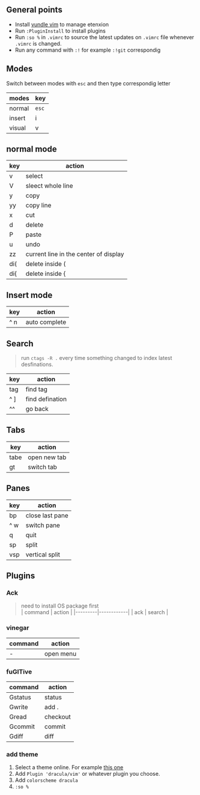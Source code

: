 ## General points
* Install [vundle vim](https://github.com/VundleVim/Vundle.vim) to manage etenxion  
* Run `:PluginInstall` to install plugins 
* Run `:so %` in `.vimrc` to source the latest updates on `.vimrc` file whenever `.vimrc` is changed. 
* Run any command with `:!` for example `:!git` correspondig


  
## Modes  
Switch between modes with `esc` and then type correspondig letter  
  
| modes | key |
|-------|-----|
|normal |`esc`|
|insert |  i  |
|visual |  v  |
  
## normal mode  
  
|  key  |  action  |
|-------|----------|
|   v   |   select |
|   V   |   sleect whole line |
|   y   |   copy   |
|  yy   |   copy line |
|   x   |   cut    |
|   d   |   delete |
|   P   |   paste  |
|   u   |   undo   |
|   zz  |  current line in the center of display |
| di( | delete inside ( |
| di{  | delete inside { |

## Insert mode

|   key   |   action   |
|---------|------------|
| ^ n | auto complete |

## Search

> run `ctags -R .` every time something changed to index latest desfinations. 

|   key   |  action  |
|---------|----------|
|   tag   | find tag |
|  ^ ]    | find defination |
|  ^^   |  go back |
## Tabs

|   key   |   action   |
|---------|------------|
|  tabe  | open new tab |
|  gt  | switch tab |


## Panes
  
|   key   |  action   |
|---------|-----------|
|  bp     |  close last pane |
| ^ w | switch pane |
| q       |  quit  |
| sp      |  split  |
  vsp     |  vertical split |


## Plugins

### Ack
> need to install OS package first   
|   command   |   action   |
|---------|------------|
|  ack   |  search  |


### vinegar

|   command   |   action   |
|---------|---------|
|    -    |  open menu  |


### fuGITive

|   command   |   action   |
|---------|------------|
| Gstatus | status |
| Gwrite  | add . |
| Gread  |  checkout |
| Gcommit | commit |
| Gdiff  | diff |

### add theme
1. Select a theme online. For example [this one](https://github.com/dracula/vim/tree/b7e11c087fe2a9e3023cdccf17985704e27b125d)
2. Add `Plugin 'dracula/vim'` or whatever plugin you choose.
3. Add `colorscheme dracula`
4. `:so %`



